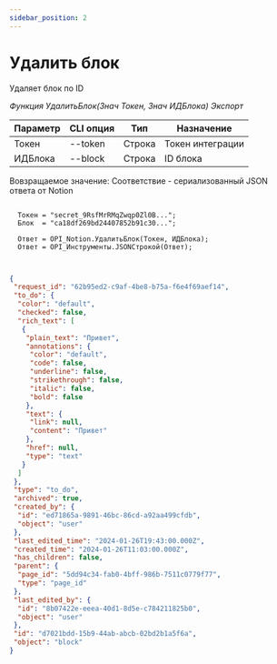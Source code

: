 ```yaml
---
sidebar_position: 2
---
```


# Удалить блок
Удаляет блок по ID

*Функция УдалитьБлок(Знач Токен, Знач ИДБлока) Экспорт*

  | Параметр | CLI опция | Тип | Назначение |
  |-|-|-|-|
  | Токен | --token | Строка | Токен интеграции |
  | ИДБлока | --block | Строка | ID блока |
  
  Вовзращаемое значение: Соответствие - сериализованный JSON ответа от Notion

```bsl title="Пример кода"
	
  Токен = "secret_9RsfMrRMqZwqp0Zl0B...";
  Блок  = "ca18df269bd24407852b91c30...";

  Ответ = OPI_Notion.УдалитьБлок(Токен, ИДБлока);
  Ответ = OPI_Инструменты.JSONСтрокой(Ответ);                                
	
```

```json title="Результат"

{
 "request_id": "62b95ed2-c9af-4be8-b75a-f6e4f69aef14",
 "to_do": {
  "color": "default",
  "checked": false,
  "rich_text": [
   {
    "plain_text": "Привет",
    "annotations": {
     "color": "default",
     "code": false,
     "underline": false,
     "strikethrough": false,
     "italic": false,
     "bold": false
    },
    "text": {
     "link": null,
     "content": "Привет"
    },
    "href": null,
    "type": "text"
   }
  ]
 },
 "type": "to_do",
 "archived": true,
 "created_by": {
  "id": "ed71865a-9891-46bc-86cd-a92aa499cfdb",
  "object": "user"
 },
 "last_edited_time": "2024-01-26T19:43:00.000Z",
 "created_time": "2024-01-26T11:03:00.000Z",
 "has_children": false,
 "parent": {
  "page_id": "5dd94c34-fab0-4bff-986b-7511c0779f77",
  "type": "page_id"
 },
 "last_edited_by": {
  "id": "8b07422e-eeea-40d1-8d5e-c784211825b0",
  "object": "user"
 },
 "id": "d7021bdd-15b9-44ab-abcb-02bd2b1a5f6a",
 "object": "block"
}

```
